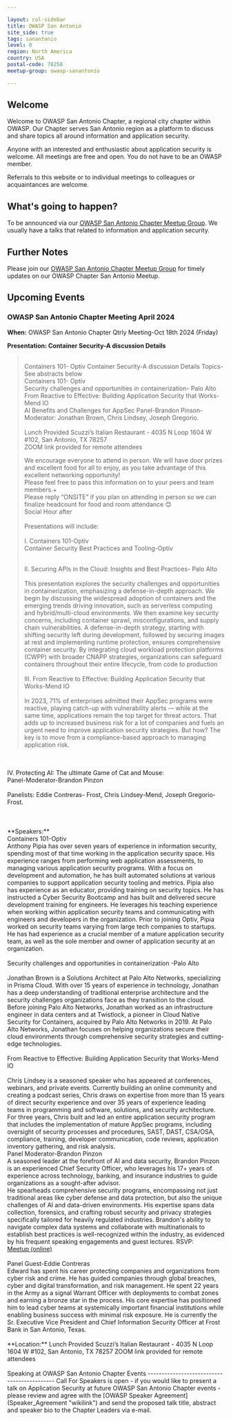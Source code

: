 ```yaml
---

layout: col-sidebar
title: OWASP San Antonio
site_side: true
tags: sanantonio
level: 0
region: North America
country: USA
postal-code: 78258
meetup-group: owasp-sanantonio

---
```


## Welcome
Welcome to OWASP San Antonio Chapter, a regional city chapter within OWASP. Our Chapter serves San Antonio region as a platform to discuss and share topics all around information and application security.

Anyone with an interested and enthusiastic about application security is welcome. All meetings are free and open. You do not have to be an OWASP member.

Referrals to this website or to individual meetings to colleagues or acquaintances are welcome.

## What's going to happen?
To be announced via our [OWASP San Antonio Chapter Meetup Group](https://www.meetup.com/owasp-sanantonio/).
We usually have a talks that related to information and application security.

## Further Notes
Please join our [OWASP San Antonio Chapter Meetup Group](https://www.meetup.com/owasp-sanantonio/) for timely updates on our OWASP Chapter San Antonio Meetup.

## Upcoming Events ##
### OWASP San Antonio Chapter Meeting April 2024 ###

**When:** OWASP San Antonio Chapter Qtrly Meeting-Oct 18th 2024 (Friday)

**Presentation: Container Security-A discussion Details** 
<blockquote> 
  <br>
Containers 101- Optiv
Container Security-A discussion
Details
Topics- See abstracts below
<br>
Containers 101- Optiv
<Br>
Security challenges and opportunities in containerization- Palo Alto
<Br>
From Reactive to Effective: Building Application Security that Works-Mend IO
<Br>
AI Benefits and Challenges for AppSec Panel-Brandon Pinson-Moderator: Jonathan Brown, Chris Lindsey, Joseph Gregorio.
<br><br>
Lunch Provided
Scuzzi’s Italian Restaurant - 4035 N Loop 1604 W #102, San Antonio, TX 78257
<br>
ZOOM link provided for remote attendees
<Br>

We encourage everyone to attend in person. We will have door prizes and excellent food for all to enjoy, as you take advantage of this excellent networking opportunity!
<br>
Please feel free to pass this information on to your peers and team members.+
<Br>
Please reply “ONSITE” if you plan on attending in person so we can finalize headcount for food and room attendance 😊
<br>
Social Hour after
<br> <br>
Presentations will include:
<BR><br>
I. Containers 101-Optiv
<br>
Container Security Best Practices and Tooling-Optiv
<br><br>

II. Securing APIs in the Cloud: Insights and Best Practices- Palo Alto
<br><br>
This presentation explores the security challenges and opportunities in containerization, emphasizing a defense-in-depth approach. We begin by discussing the widespread adoption of containers and the emerging trends driving innovation, such as serverless computing and hybrid/multi-cloud environments. We then examine key security concerns, including container sprawl, misconfigurations, and supply chain vulnerabilities. A defense-in-depth strategy, starting with shifting security left during development, followed by securing images at rest and implementing runtime protection, ensures comprehensive container security. By integrating cloud workload protection platforms (CWPP) with broader CNAPP strategies, organizations can safeguard containers throughout their entire lifecycle, from code to production
<br><br>
III. From Reactive to Effective: Building Application Security that Works-Mend IO
<br><br>
In 2023, 71% of enterprises admitted their AppSec programs were reactive, playing catch-up with vulnerability alerts -– while at the same time, applications remain the top target for threat actors. That adds up to increased business risk for a lot of companies and fuels an urgent need to improve application security strategies. But how?
The key is to move from a compliance-based approach to managing application risk.
</blockquote>
<br><br>
IV. Protecting AI: The ultimate Game of Cat and Mouse:
<br>
Panel-Moderator-Brandon Pinzon
<br><br>
Panelists: Eddie Contreras- Frost, Chris Lindsey-Mend, Joseph Gregorio-Frost.
<Br><br>
</blockquote>
<br><br>
**Speakers:** 
</blockquote>
  <br>
Containers 101-Optiv
  <br>
Anthony Pipia has over seven years of experience in information security, spending most of that time working in the application security space. His experience ranges from performing web application assessments, to managing various application security programs. With a focus on development and automation, he has built automated solutions at various companies to support application security tooling and metrics.
Pipia also has experience as an educator, providing training on security topics. He has instructed a Cyber Security Bootcamp and has built and delivered secure development training for engineers. He leverages his teaching experience when working within application security teams and communicating with engineers and developers in the organization.
Prior to joining Optiv, Pipia worked on security teams varying from large tech companies to startups. He has had experience as a crucial member of a mature application security team, as well as the sole member and owner of application security at an organization.
<br> <br>
Security challenges and opportunities in containerization -Palo Alto
<br><br>
Jonathan Brown is a Solutions Architect at Palo Alto Networks, specializing in Prisma Cloud. With over 15 years of experience in technology, Jonathan has a deep understanding of traditional enterprise architecture and the security challenges organizations face as they transition to the cloud. Before joining Palo Alto Networks, Jonathan worked as an infrastructure engineer in data centers and at Twistlock, a pioneer in Cloud Native Security for Containers, acquired by Palo Alto Networks in 2019. At Palo Alto Networks, Jonathan focuses on helping organizations secure their cloud environments through comprehensive security strategies and cutting-edge technologies.
<br><br>
From Reactive to Effective: Building Application Security that Works-Mend IO
  <br><br>
Chris Lindsey is a seasoned speaker who has appeared at conferences, webinars, and private events. Currently building an online community and creating a podcast series, Chris draws on expertise from more than 15 years of direct security experience and over 35 years of experience leading teams in programming and software, solutions, and security architecture.
<br>
For three years, Chris built and led an entire application security program that includes the implementation of mature AppSec programs, including oversight of security processes and procedures, SAST, DAST, CSA/OSA, compliance, training, developer communication, code reviews, application inventory gathering, and risk analysis.
<br>
Panel Moderator-Brandon Pinzon
<br>
A seasoned leader at the forefront of AI and data security, Brandon Pinzon is an experienced Chief Security Officer, who leverages his 17+ years of experience across technology, banking, and insurance industries to guide organizations as a sought-after advisor.
  <br>
He spearheads comprehensive security programs, encompassing not just traditional areas like cyber defense and data protection, but also the unique challenges of AI and data-driven environments. His expertise spans data collection, forensics, and crafting robust security and privacy strategies specifically tailored for heavily regulated industries. Brandon's ability to navigate complex data systems and collaborate with
multinationals to establish best practices is well-recognized within the industry, as evidenced by his frequent speaking engagements and guest lectures.
</blockquote>
RSVP:<br>
<a href="https://www.meetup.com/owasp-sanantonio/events/299305618/" target="_blank">Meetup (online)</a>
<br><br>
Panel Guest-Eddie Contreras
<br>
Edward has spent his career protecting companies and organizations from cyber risk and crime. He has guided companies through global breaches, cyber and digital transformation, and risk management. He spent 22 years in the Army as a signal Warrant Officer with deployments to combat zones and earning a bronze star in the process. His core expertise has positioned him to lead cyber teams at systemically important financial institutions while enabling business success with minimal risk exposure. He is currently the Sr. Executive Vice President and Chief Information Security Officer at Frost Bank in San Antonio, Texas.
<br><br>
**Location:** Lunch Provided
Scuzzi’s Italian Restaurant - 4035 N Loop 1604 W #102, San Antonio, TX 78257
ZOOM link provided for remote attendees
<br><br>
Speaking at OWASP San Antonio Chapter Events
--------------------------------------------
Call For Speakers is open - if you would like to present a talk on Application Security at future OWASP San Antonio Chapter events - please review and agree with the [OWASP Speaker Agreement](Speaker_Agreement "wikilink") and send the proposed talk title, abstract and speaker bio to the Chapter Leaders via e-mail.

